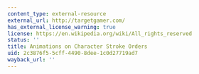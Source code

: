 ```yaml
---
content_type: external-resource
external_url: http://targetgamer.com/
has_external_license_warning: true
license: https://en.wikipedia.org/wiki/All_rights_reserved
status: ''
title: Animations on Character Stroke Orders
uid: 2c3876f5-5cff-4490-8dee-1c0d27719ad7
wayback_url: ''
---
```

